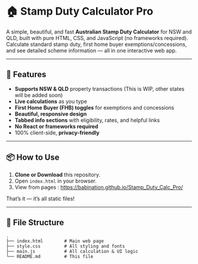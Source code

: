 # 🏠 Stamp Duty Calculator Pro

A simple, beautiful, and fast **Australian Stamp Duty Calculator** for NSW and QLD, built with pure HTML, CSS, and JavaScript (no frameworks required).  
Calculate standard stamp duty, first home buyer exemptions/concessions, and see detailed scheme information — all in one interactive web app.


---

## 🚀 Features

- **Supports NSW & QLD** property transactions (This is WIP, other states will be added soon)
- **Live calculations** as you type
- **First Home Buyer (FHB) toggles** for exemptions and concessions
- **Beautiful, responsive design**
- **Tabbed info sections** with eligibility, rates, and helpful links
- **No React or frameworks required**
- 100% client-side, **privacy-friendly**

---

## 📦 How to Use

1. **Clone or Download** this repository.
2. Open `index.html` in your browser.
3. View from pages : https://babination.github.io/Stamp_Duty_Calc_Pro/

That’s it — it’s all static files!

---

## 📝 File Structure

```text
.
├── index.html        # Main web page
├── style.css         # All styling and fonts
├── main.js           # All calculation & UI logic
└── README.md         # This file
